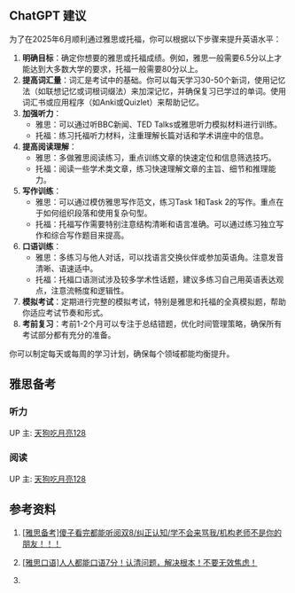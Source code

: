

## ChatGPT 建议

为了在2025年6月顺利通过雅思或托福，你可以根据以下步骤来提升英语水平：

1.  **明确目标**：确定你想要的雅思或托福成绩。例如，雅思一般需要6.5分以上才能达到大多数大学的要求，托福一般需要80分以上。
2.  **提高词汇量**：词汇是考试中的基础。你可以每天学习30-50个新词，使用记忆法（如联想记忆或词根词缀法）来加深记忆，并确保复习已学过的单词。使用词汇书或应用程序（如Anki或Quizlet）来帮助记忆。
3.  **加强听力**：
    -   雅思：可以通过听BBC新闻、TED Talks或雅思听力模拟材料进行训练。
    -   托福：练习托福听力材料，注重理解长篇对话和学术讲座中的信息。
4.  **提高阅读理解**：
    -   雅思：多做雅思阅读练习，重点训练文章的快速定位和信息筛选技巧。
    -   托福：阅读一些学术类文章，练习快速理解文章的主旨、细节和推理能力。
5.  **写作训练**：
    -   雅思：可以通过模仿雅思写作范文，练习Task 1和Task 2的写作。重点在于如何组织段落和使用复杂句型。
    -   托福：托福写作需要特别注意结构清晰和语言准确。可以通过练习独立写作和综合写作题目来提高。
6.  **口语训练**：
    -   雅思：多练习与他人对话，可以找语言交换伙伴或参加英语角。注意发音清晰、语速适中。
    -   托福：托福口语测试涉及较多学术性话题，建议多练习自己用英语表达观点，注意流畅度和逻辑性。
7.  **模拟考试**：定期进行完整的模拟考试，特别是雅思和托福的全真模拟题，帮助你适应考试节奏和形式。
8.  **考前复习**：考前1-2个月可以专注于总结错题，优化时间管理策略，确保所有考试部分都有充分的准备。

你可以制定每天或每周的学习计划，确保每个领域都能均衡提升。

## 雅思备考

### 听力

UP 主: [天狗吃月亮128](https://space.bilibili.com/27888601)

### 阅读

UP 主: [天狗吃月亮128](https://space.bilibili.com/27888601)



## 参考资料

1.   [[雅思备考]傻子看完都能听阅双8/纠正认知/学不会来骂我/机构老师不是你的朋友！！！](https://www.bilibili.com/video/BV1cT411t7YB/?spm_id_from=333.999.0.0&vd_source=f4cc25a44af6631d6f4db023b3bb88e4)

2.   [[雅思口语]人人都能口语7分！认清问题，解决根本！不要无效焦虑！](https://www.bilibili.com/video/BV1L44y197J2/?spm_id_from=333.999.0.0&vd_source=f4cc25a44af6631d6f4db023b3bb88e4)

3.   